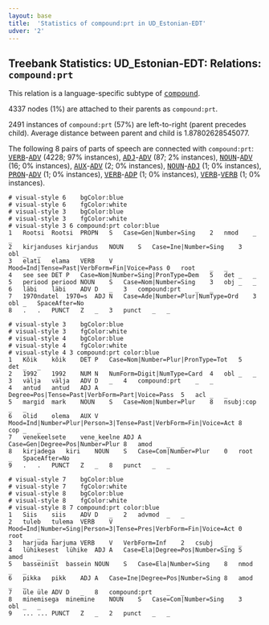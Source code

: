```yaml
---
layout: base
title:  'Statistics of compound:prt in UD_Estonian-EDT'
udver: '2'
---
```


## Treebank Statistics: UD_Estonian-EDT: Relations: `compound:prt`

This relation is a language-specific subtype of <tt><a href="et_edt-dep-compound.html">compound</a></tt>.

4337 nodes (1%) are attached to their parents as `compound:prt`.

2491 instances of `compound:prt` (57%) are left-to-right (parent precedes child).
Average distance between parent and child is 1.87802628545077.

The following 8 pairs of parts of speech are connected with `compound:prt`: <tt><a href="et_edt-pos-VERB.html">VERB</a></tt>-<tt><a href="et_edt-pos-ADV.html">ADV</a></tt> (4228; 97% instances), <tt><a href="et_edt-pos-ADJ.html">ADJ</a></tt>-<tt><a href="et_edt-pos-ADV.html">ADV</a></tt> (87; 2% instances), <tt><a href="et_edt-pos-NOUN.html">NOUN</a></tt>-<tt><a href="et_edt-pos-ADV.html">ADV</a></tt> (16; 0% instances), <tt><a href="et_edt-pos-AUX.html">AUX</a></tt>-<tt><a href="et_edt-pos-ADV.html">ADV</a></tt> (2; 0% instances), <tt><a href="et_edt-pos-NOUN.html">NOUN</a></tt>-<tt><a href="et_edt-pos-ADJ.html">ADJ</a></tt> (1; 0% instances), <tt><a href="et_edt-pos-PRON.html">PRON</a></tt>-<tt><a href="et_edt-pos-ADV.html">ADV</a></tt> (1; 0% instances), <tt><a href="et_edt-pos-VERB.html">VERB</a></tt>-<tt><a href="et_edt-pos-ADP.html">ADP</a></tt> (1; 0% instances), <tt><a href="et_edt-pos-VERB.html">VERB</a></tt>-<tt><a href="et_edt-pos-VERB.html">VERB</a></tt> (1; 0% instances).


~~~ conllu
# visual-style 6	bgColor:blue
# visual-style 6	fgColor:white
# visual-style 3	bgColor:blue
# visual-style 3	fgColor:white
# visual-style 3 6 compound:prt	color:blue
1	Rootsi	Rootsi	PROPN	S	Case=Gen|Number=Sing	2	nmod	_	_
2	kirjanduses	kirjandus	NOUN	S	Case=Ine|Number=Sing	3	obl	_	_
3	elati	elama	VERB	V	Mood=Ind|Tense=Past|VerbForm=Fin|Voice=Pass	0	root	_	_
4	see	see	DET	P	Case=Nom|Number=Sing|PronType=Dem	5	det	_	_
5	periood	periood	NOUN	S	Case=Nom|Number=Sing	3	obj	_	_
6	läbi	läbi	ADV	D	_	3	compound:prt	_	_
7	1970ndatel	1970=s	ADJ	N	Case=Ade|Number=Plur|NumType=Ord	3	obl	_	SpaceAfter=No
8	.	.	PUNCT	Z	_	3	punct	_	_

~~~


~~~ conllu
# visual-style 3	bgColor:blue
# visual-style 3	fgColor:white
# visual-style 4	bgColor:blue
# visual-style 4	fgColor:white
# visual-style 4 3 compound:prt	color:blue
1	Kõik	kõik	DET	P	Case=Nom|Number=Plur|PronType=Tot	5	det	_	_
2	1992	1992	NUM	N	NumForm=Digit|NumType=Card	4	obl	_	_
3	välja	välja	ADV	D	_	4	compound:prt	_	_
4	antud	antud	ADJ	A	Degree=Pos|Tense=Past|VerbForm=Part|Voice=Pass	5	acl	_	_
5	margid	mark	NOUN	S	Case=Nom|Number=Plur	8	nsubj:cop	_	_
6	olid	olema	AUX	V	Mood=Ind|Number=Plur|Person=3|Tense=Past|VerbForm=Fin|Voice=Act	8	cop	_	_
7	venekeelsete	vene_keelne	ADJ	A	Case=Gen|Degree=Pos|Number=Plur	8	amod	_	_
8	kirjadega	kiri	NOUN	S	Case=Com|Number=Plur	0	root	_	SpaceAfter=No
9	.	.	PUNCT	Z	_	8	punct	_	_

~~~


~~~ conllu
# visual-style 7	bgColor:blue
# visual-style 7	fgColor:white
# visual-style 8	bgColor:blue
# visual-style 8	fgColor:white
# visual-style 8 7 compound:prt	color:blue
1	Siis	siis	ADV	D	_	2	advmod	_	_
2	tuleb	tulema	VERB	V	Mood=Ind|Number=Sing|Person=3|Tense=Pres|VerbForm=Fin|Voice=Act	0	root	_	_
3	harjuda	harjuma	VERB	V	VerbForm=Inf	2	csubj	_	_
4	lühikesest	lühike	ADJ	A	Case=Ela|Degree=Pos|Number=Sing	5	amod	_	_
5	basseinist	bassein	NOUN	S	Case=Ela|Number=Sing	8	nmod	_	_
6	pikka	pikk	ADJ	A	Case=Ine|Degree=Pos|Number=Sing	8	amod	_	_
7	üle	üle	ADV	D	_	8	compound:prt	_	_
8	minemisega	minemine	NOUN	S	Case=Com|Number=Sing	3	obl	_	_
9	...	...	PUNCT	Z	_	2	punct	_	_

~~~


